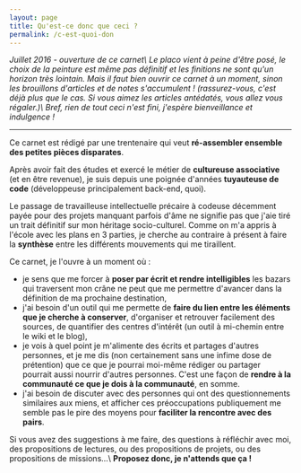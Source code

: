 ```yaml
---
layout: page
title: Qu'est-ce donc que ceci ?
permalink: /c-est-quoi-don
---
```

*Juillet 2016 - ouverture de ce carnet\\
Le placo vient à peine d'être posé, le choix de la peinture est même pas définitif et les finitions ne sont qu'un horizon très lointain. Mais il faut bien ouvrir ce carnet à un moment, sinon les brouillons d'articles et de notes s'accumulent ! (rassurez-vous, c'est déjà plus que le cas. Si vous aimez les articles antédatés, vous allez vous régaler.)\\
Bref, rien de tout ceci n'est fini, j'espère bienveillance et indulgence !*

---

Ce carnet est rédigé par une trentenaire qui veut **ré-assembler ensemble des petites pièces disparates**.

Après avoir fait des études et exercé le métier de **cultureuse associative** (et en être revenue), je suis depuis une poignée d'années **tuyauteuse de code** (développeuse principalement back-end, quoi).

Le passage de travailleuse intellectuelle précaire à codeuse décemment payée pour des projets manquant parfois d'âme ne signifie pas que j'aie tiré un trait définitif sur mon héritage socio-culturel. Comme on m'a appris à l'école avec les plans en 3 parties, je cherche au contraire à présent à faire la **synthèse** entre les différents mouvements qui me tiraillent.

Ce carnet, je l'ouvre à un moment où :

- je sens que  me forcer à **poser par écrit et rendre intelligibles** les bazars qui traversent mon crâne ne peut que me permettre d'avancer dans la définition de ma prochaine destination,
- j'ai besoin d'un outil qui me permette de **faire du lien entre les éléments que je cherche à conserver**, d'organiser et retrouver facilement des sources, de quantifier des centres d'intérêt (un outil à mi-chemin entre le wiki et le blog),
- je vois à quel point je m'alimente des écrits et partages d'autres personnes, et je me dis (non certainement sans une infime dose de prétention) que ce que je pourrai moi-même rédiger ou partager pourrait aussi nourrir d'autres personnes. C'est une façon de **rendre à la communauté ce que je dois à la communauté**, en somme.
- j'ai besoin de discuter avec des personnes qui ont des questionnements similaires aux miens, et afficher ces préoccupations publiquement me semble pas le pire des moyens pour **faciliter la rencontre avec des pairs**.

Si vous avez des suggestions à me faire, des questions à réfléchir avec moi, des propositions de lectures, ou des propositions de projets, ou des propositions de missions...\\
**Proposez donc, je n'attends que ça !**